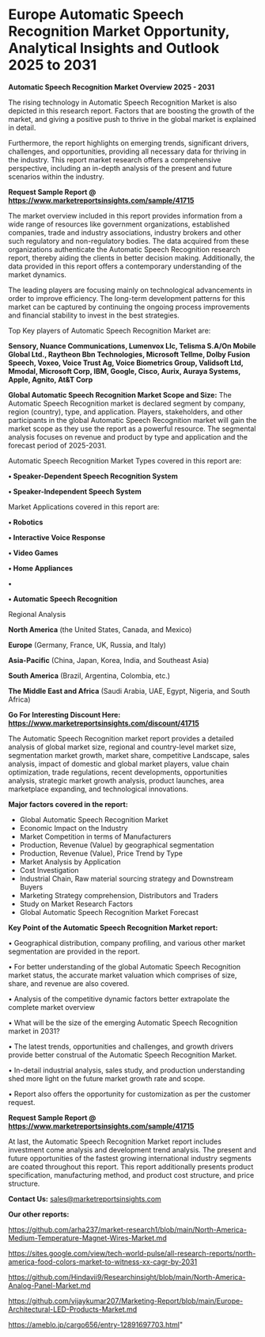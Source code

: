# Europe Automatic Speech Recognition Market Opportunity, Analytical Insights and Outlook 2025 to 2031

<Strong> Automatic Speech Recognition Market Overview 2025 - 2031</strong>

The rising technology in Automatic Speech Recognition Market is also depicted in this research report. Factors that are boosting the growth of the market, and giving a positive push to thrive in the global market is explained in detail.

Furthermore, the report highlights on emerging trends, significant drivers, challenges, and opportunities, providing all necessary data for thriving in the industry. This report market research offers a comprehensive perspective, including an in-depth analysis of the present and future scenarios within the industry.

<strong>Request Sample Report @ <a href=https://www.marketreportsinsights.com/sample/41715>https://www.marketreportsinsights.com/sample/41715</a></strong>

The market overview included in this report provides information from a wide range of resources like government organizations, established companies, trade and industry associations, industry brokers and other such regulatory and non-regulatory bodies. The data acquired from these organizations authenticate the Automatic Speech Recognition research report, thereby aiding the clients in better decision making. Additionally, the data provided in this report offers a contemporary understanding of the market dynamics.

The leading players are focusing mainly on technological advancements in order to improve efficiency. The long-term development patterns for this market can be captured by continuing the ongoing process improvements and financial stability to invest in the best strategies.

Top Key players of Automatic Speech Recognition Market are:

<strong>Sensory, Nuance Communications, Lumenvox Llc, Telisma S.A/On Mobile Global Ltd., Raytheon Bbn Technologies, Microsoft Tellme, Dolby Fusion Speech, Voxeo, Voice Trust Ag, Voice Biometrics Group, Validsoft Ltd, Mmodal, Microsoft Corp, IBM, Google, Cisco, Aurix, Auraya Systems, Apple, Agnito, At&T Corp</strong>

<strong><b>Global Automatic Speech Recognition Market Scope and Size:</b></strong>
The Automatic Speech Recognition market is declared segment by company, region (country), type, and application. Players, stakeholders, and other participants in the global Automatic Speech Recognition market will gain the market scope as they use the report as a powerful resource. The segmental analysis focuses on revenue and product by type and application and the forecast period of 2025-2031.

Automatic Speech Recognition Market Types covered in this report are:

<strong>•  Speaker-Dependent Speech Recognition System

•  Speaker-Independent Speech System</strong>

Market Applications covered in this report are:

<strong>•  Robotics

•  Interactive Voice Response

•  Video Games

•  Home Appliances

•  

•  Automatic Speech Recognition</strong> 

Regional Analysis

<strong>North America</strong> (the United States, Canada, and Mexico)

<strong>Europe</strong> (Germany, France, UK, Russia, and Italy)

<strong>Asia-Pacific</strong> (China, Japan, Korea, India, and Southeast Asia)

<strong>South America</strong> (Brazil, Argentina, Colombia, etc.)

<strong>The Middle East and Africa</strong> (Saudi Arabia, UAE, Egypt, Nigeria, and South Africa)

<strong>Go For Interesting Discount Here: <a href=https://www.marketreportsinsights.com/discount/41715>https://www.marketreportsinsights.com/discount/41715</a></strong>

The Automatic Speech Recognition market report provides a detailed analysis of global market size, regional and country-level market size, segmentation market growth, market share, competitive Landscape, sales analysis, impact of domestic and global market players, value chain optimization, trade regulations, recent developments, opportunities analysis, strategic market growth analysis, product launches, area marketplace expanding, and technological innovations.

<strong><b>Major factors covered in the report:</b></strong>
<ul>
  <li>Global Automatic Speech Recognition Market </li>
  <li>Economic Impact on the Industry</li>
  <li>Market Competition in terms of Manufacturers</li>
  <li>Production, Revenue (Value) by geographical segmentation</li>
  <li>Production, Revenue (Value), Price Trend by Type</li>
  <li>Market Analysis by Application</li>
  <li>Cost Investigation</li>
  <li>Industrial Chain, Raw material sourcing strategy and Downstream Buyers</li>
  <li>Marketing Strategy comprehension, Distributors and Traders</li>
  <li>Study on Market Research Factors</li>
  <li>Global Automatic Speech Recognition Market Forecast</li>
</ul>

<strong><b>Key Point of the Automatic Speech Recognition Market report:</b></strong>

• Geographical distribution, company profiling, and various other market segmentation are provided in the report.

• For better understanding of the global Automatic Speech Recognition market status, the accurate market valuation which comprises of size, share, and revenue are also covered.

• Analysis of the competitive dynamic factors better extrapolate the complete market overview

• What will be the size of the emerging Automatic Speech Recognition market in 2031?

• The latest trends, opportunities and challenges, and growth drivers provide better construal of the Automatic Speech Recognition Market.

• In-detail industrial analysis, sales study, and production understanding shed more light on the future market growth rate and scope.

• Report also offers the opportunity for customization as per the customer request.

<strong>Request Sample Report @ <a href=https://www.marketreportsinsights.com/sample/41715>https://www.marketreportsinsights.com/sample/41715</a></strong>

At last, the Automatic Speech Recognition Market report includes investment come analysis and development trend analysis. The present and future opportunities of the fastest growing international industry segments are coated throughout this report. This report additionally presents product specification, manufacturing method, and product cost structure, and price structure.

<strong>Contact Us:</strong>
sales@marketreportsinsights.com

<strong>Our other reports:</strong>

<a href=https://github.com/arha237/market-research1/blob/main/North-America-Medium-Temperature-Magnet-Wires-Market.md>https://github.com/arha237/market-research1/blob/main/North-America-Medium-Temperature-Magnet-Wires-Market.md</a>

<a href=https://sites.google.com/view/tech-world-pulse/all-research-reports/north-america-food-colors-market-to-witness-xx-cagr-by-2031>https://sites.google.com/view/tech-world-pulse/all-research-reports/north-america-food-colors-market-to-witness-xx-cagr-by-2031</a>

<a href=https://github.com/Hindavii9/Researchinsight/blob/main/North-America-Analog-Panel-Market.md>https://github.com/Hindavii9/Researchinsight/blob/main/North-America-Analog-Panel-Market.md</a>

<a href=https://github.com/vijaykumar207/Marketing-Report/blob/main/Europe-Architectural-LED-Products-Market.md>https://github.com/vijaykumar207/Marketing-Report/blob/main/Europe-Architectural-LED-Products-Market.md</a>

<a href=https://ameblo.jp/cargo656/entry-12891697703.html>https://ameblo.jp/cargo656/entry-12891697703.html</a>"
